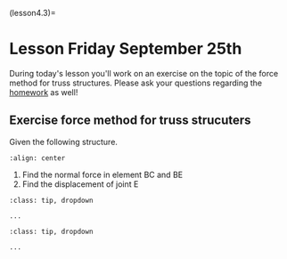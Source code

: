 (lesson4.3)=
# Lesson Friday September 25th

During today's lesson you'll work on an exercise on the topic of the force method for truss structures. Please ask your questions regarding the [homework](homework4.3) as well!

## Exercise force method for truss strucuters

Given the following structure.

```{figure} intro_data/structure.svg
:align: center
```

1. Find the normal force in element $\text{BC}$ and $\text{BE}$
2. Find the displacement of joint $\text{E}$

````{admonition} Solution assignment 1
:class: tip, dropdown

...
````

````{admonition} Solution assignment 2
:class: tip, dropdown

...
````
